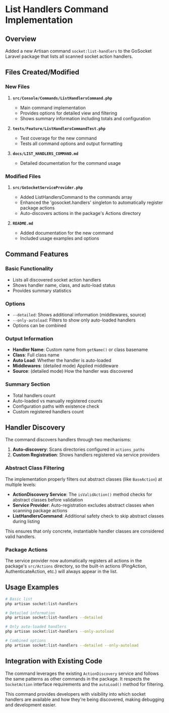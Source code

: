# List Handlers Command Implementation

## Overview

Added a new Artisan command `socket:list-handlers` to the GoSocket Laravel package that lists all scanned socket action handlers.

## Files Created/Modified

### New Files

1. **`src/Console/Commands/ListHandlersCommand.php`**
   - Main command implementation
   - Provides options for detailed view and filtering
   - Shows summary information including totals and configuration

2. **`tests/Feature/ListHandlersCommandTest.php`**
   - Test coverage for the new command
   - Tests all command options and output formatting

3. **`docs/LIST_HANDLERS_COMMAND.md`**
   - Detailed documentation for the command usage

### Modified Files

1. **`src/GoSocketServiceProvider.php`**
   - Added ListHandlersCommand to the commands array
   - Enhanced the 'gosocket.handlers' singleton to automatically register package actions
   - Auto-discovers actions in the package's Actions directory

2. **`README.md`**
   - Added documentation for the new command
   - Included usage examples and options

## Command Features

### Basic Functionality
- Lists all discovered socket action handlers
- Shows handler name, class, and auto-load status
- Provides summary statistics

### Options
- `--detailed`: Shows additional information (middlewares, source)
- `--only-autoload`: Filters to show only auto-loaded handlers
- Options can be combined

### Output Information
- **Handler Name**: Custom name from `getName()` or class basename
- **Class**: Full class name
- **Auto Load**: Whether the handler is auto-loaded
- **Middlewares**: (detailed mode) Applied middleware
- **Source**: (detailed mode) How the handler was discovered

### Summary Section
- Total handlers count
- Auto-loaded vs manually registered counts
- Configuration paths with existence check
- Custom registered handlers count

## Handler Discovery

The command discovers handlers through two mechanisms:

1. **Auto-discovery**: Scans directories configured in `actions_paths`
2. **Custom Registration**: Shows handlers registered via service providers

### Abstract Class Filtering

The implementation properly filters out abstract classes (like `BaseAction`) at multiple levels:

- **ActionDiscovery Service**: The `isValidAction()` method checks for abstract classes before validation
- **Service Provider**: Auto-registration excludes abstract classes when scanning package actions
- **ListHandlersCommand**: Additional safety check to skip abstract classes during listing

This ensures that only concrete, instantiable handler classes are considered valid handlers.

### Package Actions

The service provider now automatically registers all actions in the package's `src/Actions` directory, so the built-in actions (PingAction, AuthenticateAction, etc.) will always appear in the list.

## Usage Examples

```bash
# Basic list
php artisan socket:list-handlers

# Detailed information
php artisan socket:list-handlers --detailed

# Only auto-loaded handlers
php artisan socket:list-handlers --only-autoload

# Combined options
php artisan socket:list-handlers --detailed --only-autoload
```

## Integration with Existing Code

The command leverages the existing `ActionDiscovery` service and follows the same patterns as other commands in the package. It respects the `SocketAction` interface requirements and the `autoLoad()` method for filtering.

This command provides developers with visibility into which socket handlers are available and how they're being discovered, making debugging and development easier.
